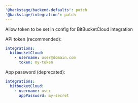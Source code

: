 ```yaml
---
'@backstage/backend-defaults': patch
'@backstage/integration': patch
---
```


Allow token to be set in config for BitBucketCloud integration

API token (recommended):

```yaml
integrations:
  bitbucketCloud:
    - username: user@domain.com
      token: my-token
```

App password (deprecated):

```yaml
integrations:
  bitbucketCloud:
    - username: user
      appPassword: my-secret
```
